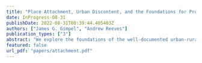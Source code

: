 ```yaml
---
title: "Place Attachment, Urban Discontent, and the Foundations for Progressive Politics"
date: InProgress-08-31
publishDate: 2022-08-31T00:39:44.405403Z
authors: ["James G. Gimpel", "Andrew Reeves"]
publication_types: ["3"]
abstract: "We explore the foundations of the well-documented urban-rural political gulf in the United States and other western democracies, theorizing that it is anchored in the variable extent of residents’ satisfaction and place attachment. Consistent with a long tradition of sociological findings, we first demonstrate that attachment to one’s neighborhood of residence is much higher among rural populations than in big cities. This variation in place attachment is ultimately an important font of political and policy attitudes, accounting for the gaping ideological differences between urban and rural areas. Politically relevant grievances arise most acutely when they are shared, as prevailing conditions in specific social environments. The more dissatisfied one is with the place they live, the more attractive they find the policy goals and political agenda of liberal progressivism. Greater contentment with place, on the other hand, is predictive of politically conservative viewpoints."
featured: false
url_pdf: "papers/attachment.pdf"
---
```


